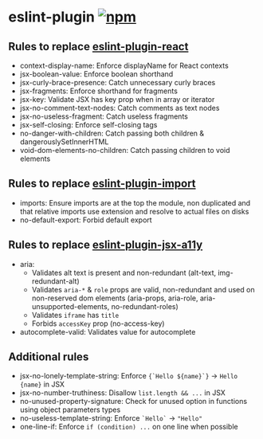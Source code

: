 # eslint-plugin [![npm](https://img.shields.io/npm/v/@arnaud-barre/eslint-plugin)](https://www.npmjs.com/package/@arnaud-barre/eslint-plugin)

## Rules to replace [eslint-plugin-react](https://github.com/jsx-eslint/eslint-plugin-react)

- context-display-name: Enforce displayName for React contexts
- jsx-boolean-value: Enforce boolean shorthand
- jsx-curly-brace-presence: Catch unnecessary curly braces
- jsx-fragments: Enforce shorthand for fragments
- jsx-key: Validate JSX has key prop when in array or iterator
- jsx-no-comment-text-nodes: Catch comments as text nodes
- jsx-no-useless-fragment: Catch useless fragments
- jsx-self-closing: Enforce self-closing tags
- no-danger-with-children: Catch passing both children & dangerouslySetInnerHTML
- void-dom-elements-no-children: Catch passing children to void elements

## Rules to replace [eslint-plugin-import](https://github.com/import-js/eslint-plugin-import)

- imports: Ensure imports are at the top the module, non duplicated and that relative imports use extension and resolve to actual files on disks
- no-default-export: Forbid default export

## Rules to replace [eslint-plugin-jsx-a11y](https://github.com/jsx-eslint/eslint-plugin-jsx-a11y)

- aria:
  - Validates alt text is present and non-redundant (alt-text, img-redundant-alt)
  - Validates `aria-*` & `role` props are valid, non-redundant and used on non-reserved dom elements (aria-props, aria-role, aria-unsupported-elements, no-redundant-roles)
  - Validates `iframe` has `title`
  - Forbids `accessKey` prop (no-access-key)
- autocomplete-valid: Validates value for autocomplete

## Additional rules

- jsx-no-lonely-template-string: Enforce ``{`Hello ${name}`}`` -> `Hello {name}` in JSX
- jsx-no-number-truthiness: Disallow `list.length && ...` in JSX
- no-unused-property-signature: Check for unused option in functions using object parameters types
- no-useless-template-string: Enforce `` `Hello` `` -> `"Hello"`
- one-line-if: Enforce `if (condition) ...` on one line when possible
